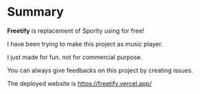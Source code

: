 # Summary
**Freetify** is replacement of Spority using for free!

I have been trying to make this project as music player.

I just made for fun. not for commercial purpose.

You can always give feedbacks on this project by creating issues.

The deployed website is https://freetify.vercel.app/ 

